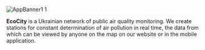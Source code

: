![AppBanner1 1](https://github.com/EcoCityUkraine/.github/assets/33152390/4b1175d9-2bbe-45ef-9720-a1b1c1c66048)

**EcoCity** is a Ukrainian network of public air quality monitoring. We create stations for constant determination of air pollution in real time, the data from which can be viewed by anyone on the map on our website or in the mobile application.
